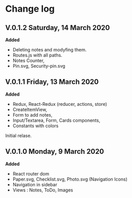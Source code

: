 # Change log

## V.0.1.2 Saturday, 14 March 2020

**Added**

- Deleting notes and modyfing them.
- Routes.js with all paths.
- Notes Counter,
- Pin.svg, Security-pin.svg

## V.0.1.1 Friday, 13 March 2020

**Added**

- Redux, React-Redux (reducer, actions, store)
- CreateItemView,
- Form to add notes,
- Input/Textarea, Form, Cards components,
- Constants with colors

Initial relase.

## V.0.1.0 Monday, 9 March 2020

**Added**

- React router dom
- Paper.svg, Checklist.svg, Photo.svg (Navigation Icons)
- Navigation in sidebar
- Views : Notes, ToDo, Images
